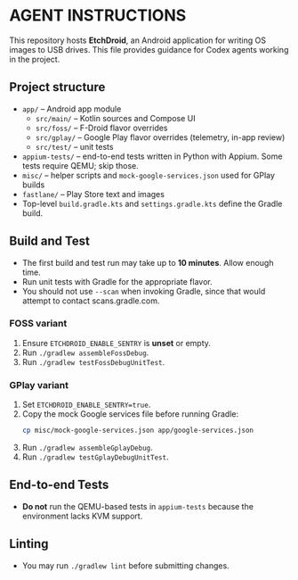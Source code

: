 # AGENT INSTRUCTIONS

This repository hosts **EtchDroid**, an Android application for writing OS images to USB drives. This file provides guidance for Codex agents working in the project.

## Project structure
- `app/` – Android app module
  - `src/main/` – Kotlin sources and Compose UI
  - `src/foss/` – F-Droid flavor overrides
  - `src/gplay/` – Google Play flavor overrides (telemetry, in-app review)
  - `src/test/` – unit tests
- `appium-tests/` – end-to-end tests written in Python with Appium. Some tests require QEMU; skip those.
- `misc/` – helper scripts and `mock-google-services.json` used for GPlay builds
- `fastlane/` – Play Store text and images
- Top-level `build.gradle.kts` and `settings.gradle.kts` define the Gradle build.

## Build and Test
- The first build and test run may take up to **10 minutes**. Allow enough time.
- Run unit tests with Gradle for the appropriate flavor.
- You should not use `--scan` when invoking Gradle, since that would attempt to contact scans.gradle.com.

### FOSS variant
1. Ensure `ETCHDROID_ENABLE_SENTRY` is **unset** or empty.
2. Run `./gradlew assembleFossDebug`.
3. Run `./gradlew testFossDebugUnitTest`.

### GPlay variant
1. Set `ETCHDROID_ENABLE_SENTRY=true`.
2. Copy the mock Google services file before running Gradle:
   ```bash
   cp misc/mock-google-services.json app/google-services.json
   ```
3. Run `./gradlew assembleGplayDebug`.
4. Run `./gradlew testGplayDebugUnitTest`.

## End-to-end Tests
- **Do not** run the QEMU-based tests in `appium-tests` because the environment lacks KVM support.

## Linting
- You may run `./gradlew lint` before submitting changes.
